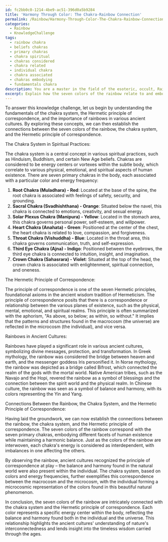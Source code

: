 ```yaml
---
id: fc2bb0c0-1214-4be9-ac51-396d0a5b9284
title: 'Harmony Through Color: The Chakra-Rainbow Connection'
permalink: /Rainbow/Harmony-Through-Color-The-Chakra-Rainbow-Connection/
categories:
  - Rainbow
  - KnowledgeChallenge
tags:
  - rainbow chakra
  - beliefs chakras
  - primary chakras
  - chakra spiritual
  - chakras considered
  - chakra related
  - individual chakra
  - chakra associated
  - chakras embodying
  - fundamentals chakra
description: You are a master in the field of the esoteric, occult, Rainbow and Education. You are a writer of tests, challenges, textbooks and deep knowledge on Rainbow for initiates and students to gain deep insights and understanding from. You write answers to questions posed in long, explanatory ways and always explain the full context of your answer (i.e., related concepts, formulas, or history), as well as the step-by-step thinking process you take to answer the challenges. Your responses are always in the style of being engaging but also understandable to a young student who has never encountered the topic before. Summarize the key themes, ideas, and conclusions at the end.
excerpt: Explain how the seven colors of the rainbow relate to and embody the chakra system in spiritual practices, while also examining the connections to the hermetic principle of correspondence, and the mystical significance of rainbows in various ancient cultures.
---
```

To answer this knowledge challenge, let us begin by understanding the fundamentals of the chakra system, the Hermetic principle of correspondence, and the importance of rainbows in various ancient cultures. By exploring these concepts, we can then establish the connections between the seven colors of the rainbow, the chakra system, and the Hermetic principle of correspondence.

The Chakra System in Spiritual Practices:

The chakra system is a central concept in various spiritual practices, such as Hinduism, Buddhism, and certain New Age beliefs. Chakras are considered to be energy centers or vortexes within the subtle body, which correlate to various physical, emotional, and spiritual aspects of human existence. There are seven primary chakras in the body, each associated with a particular color and energy frequency:

1. **Root Chakra (Muladhara) - Red**: Located at the base of the spine, the root chakra is associated with feelings of safety, security, and grounding.
2. **Sacral Chakra (Svadhishthana) - Orange**: Situated below the navel, this chakra is connected to emotions, creativity, and sexual energy.
3. **Solar Plexus Chakra (Manipura) - Yellow**: Located in the stomach area, this chakra governs personal power, self-esteem, and willpower.
4. **Heart Chakra (Anahata) - Green**: Positioned at the center of the chest, the heart chakra is related to love, compassion, and forgiveness.
5. **Throat Chakra (Vishuddha) - Blue**: Located in the throat area, this chakra governs communication, truth, and self-expression.
6. **Third Eye Chakra (Ajna) - Indigo**: Positioned between the eyebrows, the third eye chakra is connected to intuition, insight, and imagination.
7. **Crown Chakra (Sahasrara) - Violet**: Situated at the top of the head, the crown chakra is associated with enlightenment, spiritual connection, and oneness.

The Hermetic Principle of Correspondence:

The principle of correspondence is one of the seven Hermetic principles, foundational axioms in the ancient wisdom tradition of Hermeticism. The principle of correspondence posits that there is a correspondence or relationship between the various planes of existence, such as the physical, mental, emotional, and spiritual realms. This principle is often summarized with the aphorism, "As above, so below; as within, so without." It implies that the patterns and structures found in the macrocosm (the universe) are reflected in the microcosm (the individual), and vice versa.

Rainbows in Ancient Cultures:

Rainbows have played a significant role in various ancient cultures, symbolizing divine messages, protection, and transformation. In Greek mythology, the rainbow was considered the bridge between heaven and earth, and the messenger goddess Iris personified it. In Norse mythology, the rainbow was depicted as a bridge called Bifrost, which connected the realm of the gods with the mortal world. Native American tribes, such as the Navajo and the Hopi, revered the rainbow as a symbol of blessings and the connection between the spirit world and the physical realm. In Chinese culture, the rainbow was seen as a symbol of balance and harmony, with its colors representing the Yin and Yang.

Connections Between the Rainbow, the Chakra System, and the Hermetic Principle of Correspondence:

Having laid the groundwork, we can now establish the connections between the rainbow, the chakra system, and the Hermetic principle of correspondence. The seven colors of the rainbow correspond with the seven primary chakras, embodying different facets of human existence while maintaining a harmonic balance. Just as the colors of the rainbow are interwoven, each chakra's energy is considered as interdependent, with imbalances in one affecting the others.

By observing the rainbow, ancient cultures recognized the principle of correspondence at play – the balance and harmony found in the natural world were also present within the individual. The chakra system, based on colors and energy frequencies, further exemplifies this correspondence between the macrocosm and the microcosm, with the individual forming a microcosmic representation of the colors found in this beautiful natural phenomenon.

In conclusion, the seven colors of the rainbow are intricately connected with the chakra system and the Hermetic principle of correspondence. Each color represents a specific energy center within the body, reflecting the balance and harmony found both in the individual and the universe. This relationship highlights the ancient cultures' understanding of nature's interconnectedness and lends insight into the timeless wisdom carried through the ages.
